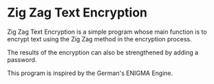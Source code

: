 # Zig Zag Text Encryption

Zig Zag Text Encryption is a simple program whose main function is to encrypt text using the Zig Zag method in the encryption process.

The results of the encryption can also be strengthened by adding a password.

This program is inspired by the German's ENIGMA Engine.
